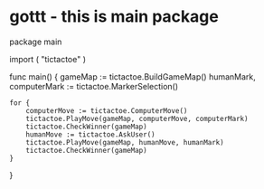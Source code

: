 # gottt - this is main package
package main

import (
	"tictactoe"
)

func main() {
	gameMap := tictactoe.BuildGameMap()
	humanMark, computerMark := tictactoe.MarkerSelection()

	for {
		computerMove := tictactoe.ComputerMove()
		tictactoe.PlayMove(gameMap, computerMove, computerMark)
		tictactoe.CheckWinner(gameMap)
		humanMove := tictactoe.AskUser()
		tictactoe.PlayMove(gameMap, humanMove, humanMark)
		tictactoe.CheckWinner(gameMap)
	}
}

